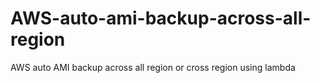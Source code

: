 # AWS-auto-ami-backup-across-all-region
AWS auto AMI backup across all region or cross region using lambda
